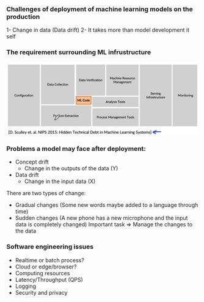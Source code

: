 ### Challenges of deployment of machine learning models on the production
 1- Change in data (Data drift)
 2- It takes more than model development it self

### The requirement surrounding ML infrustructure
![Alt text](/images/mlinfrusturcture.png)


### Problems a model may face after deployment:
  * Concept drift
    - Change in the outputs of the data (Y)
  * Data drift
    - Change in the input data (X)
   
There are two types of change:
  * Gradual changes (Some new words maybe added to a language through time)
  * Sudden changes (A new phone has a new microphone and the input data is completely changed)
  Important task => Manage the changes to the data
  
### Software engineering issues
  * Realtime or batch process?
  * Cloud or edge/browser?
  * Computing resources
  * Latency/Throughput (QPS)
  * Logging
  * Security and privacy


  
